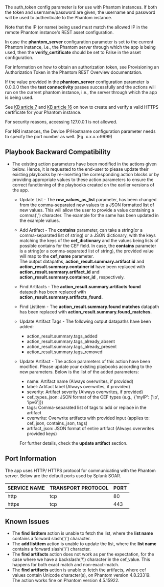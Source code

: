 [comment]: # " File: README.md"
[comment]: # "  Copyright (c) 2016-2024 Splunk Inc."
[comment]: # ""
[comment]: # "Licensed under the Apache License, Version 2.0 (the 'License');"
[comment]: # "you may not use this file except in compliance with the License."
[comment]: # "You may obtain a copy of the License at"
[comment]: # ""
[comment]: # "    http://www.apache.org/licenses/LICENSE-2.0"
[comment]: # ""
[comment]: # "Unless required by applicable law or agreed to in writing, software distributed under"
[comment]: # "the License is distributed on an 'AS IS' BASIS, WITHOUT WARRANTIES OR CONDITIONS OF ANY KIND,"
[comment]: # "either express or implied. See the License for the specific language governing permissions"
[comment]: # "and limitations under the License."
[comment]: # ""
The auth_token config parameter is for use with Phantom instances. If both the token and
username/password are given, the username and password will be used to authenticate to the Phantom
instance.  
  
Note that the IP (or name) being used must match the allowed IP in the remote Phantom instance's
REST asset configuration.  
  
In case the **phantom_server** configuration parameter is set to the current Phantom instance, i.e.,
the Phantom server through which the app is being used, then the **verify_certificate** should be
set to False in the asset configuration.  
  
For information on how to obtain an authorization token, see Provisioning an Authorization Token in
the Phantom REST Overview documentation.  
  
If the value provided in the **phantom_server** configuration parameter is 0.0.0.0 then the **test
connectivity** passes successfully and the actions will run on the current phantom instance, i.e.,
the server through which the app is being used.  
  
See [KB article 7](https://my.phantom.us/kb/7/) and [KB article 16](https://my.phantom.us/kb/16/) on
how to create and verify a valid HTTPS certificate for your Phantom instance.  
  
For security reasons, accessing 127.0.0.1 is not allowed.  
  
For NRI instances, the Device IP/Hostname configuration parameter needs to specify the port number
as well. (Eg. x.x.x.x:9999)

## Playbook Backward Compatibility

-   The existing action parameters have been modified in the actions given below. Hence, it is
    requested to the end-user to please update their existing playbooks by re-inserting the
    corresponding action blocks or by providing appropriate values to these action parameters to
    ensure the correct functioning of the playbooks created on the earlier versions of the app.

      

    -   Update List - The **row_values_as_list** parameter, has been changed from the
        comma-separated new values to a JSON formatted list of new values. This will allow the user
        to provide a value containing a comma(',') character. The example for the same has been
        updated in the example values.

    -   Add Artifact - The **contains** parameter, can take a string(or a comma-separated list of
        string) or a JSON dictionary, with the keys matching the keys of the **cef_dictionary** and
        the values being lists of possible contains for the CEF field. In case, the **contains**
        parameter is a string(or a comma-separated list of string), the provided value will map to
        the **cef_name** parameter.  
        The output datapaths, **action_result.summary.artifact id** and
        **action_result.summary.container id** have been replaced with
        **action_result.summary.artifact_id** and **action_result.summary.container_id** ,
        respectively.

    -   Find Artifacts - The **action_result.summary.artifacts found** datapath has been replaced
        with **action_result.summary.artifacts_found.**

    -   Find Listitem - The **action_result.summary.found matches** datapath has been replaced with
        **action_result.summary.found_matches.**

    -   Update Artifact Tags - The following output datapaths have been added:

          

        -   action_result.summary.tags_added
        -   action_result.summary.tags_already_absent
        -   action_result.summary.tags_already_present
        -   action_result.summary.tags_removed

    -   Update Artifact - The action parameters of this action have been modified. Please update
        your existing playbooks according to the new parameters. Below is the list of the added
        parameters:

          

        -   name: Artifact name (Always overwrites, if provided)
        -   label: Artifact label (Always overwrites, if provided)
        -   severity: Artifact severity (Always overwrites, if provided)
        -   cef_types_json: JSON format of the CEF types (e.g., {'myIP': \['ip', 'ipv6'\]})
        -   tags: Comma-separated list of tags to add or replace in the artifact
        -   overwrite: Overwrite artifacts with provided input (applies to: cef_json, contains_json,
            tags)
        -   artifact_json: JSON format of entire artifact (Always overwrites provided keys)

        For further details, check the **update artifact** section.

## Port Information

The app uses HTTP/ HTTPS protocol for communicating with the Phantom server. Below are the default
ports used by Splunk SOAR.

| SERVICE NAME | TRANSPORT PROTOCOL | PORT |
|--------------|--------------------|------|
| http         | tcp                | 80   |
| https        | tcp                | 443  |

## Known Issues

-   The **find listitem** action is unable to fetch the list, where the **list name** contains a
    forward slash('/') character.
-   The **add listitem** action is unable to update the list, where the **list name** contains a
    forward slash('/') character.
-   The **find artifacts** action does not work as per the expectation, for the case where we have a
    backslash('\\') character in the cef_value. This happens for both exact match and
    non-exact-match.
-   The **find artifacts** action is unable to fetch the artifacts, where cef values contain Unicode
    character(s), on Phantom version 4.8.23319. The action works fine on Phantom version 4.5.15922.
